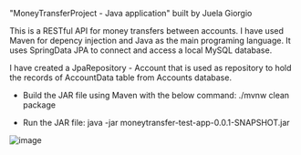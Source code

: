 "MoneyTransferProject - Java application" built by Juela Giorgio

This is a RESTful API for money transfers between accounts. I have used Maven for depency injection and Java as the main programing language. It uses SpringData JPA to connect and access a local MySQL database.

I have created a JpaRepository - Account that is used as repository to hold the records of AccountData table from Accounts database.




* Build the JAR file using Maven with the below command: 
./mvnw clean package

* Run the JAR file: 
java -jar moneytransfer-test-app-0.0.1-SNAPSHOT.jar

![image](https://user-images.githubusercontent.com/115390606/194747653-96d02368-11b2-48e2-912b-0d25fb55e9de.png)

